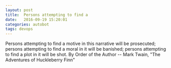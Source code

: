 ```yaml
---
layout: post
title:  Persons attempting to find a
date:   2016-09-19 15:20:01
categories: autobot
tags: devops
---
```


Persons attempting to find a motive in this narrative will be prosecuted;
persons attempting to find a moral in it will be banished; persons attempting
to find a plot in it will be shot.  By Order of the Author
		-- Mark Twain, "The Adventures of Huckleberry Finn"
